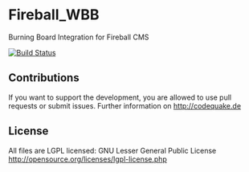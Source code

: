 Fireball_WBB
============

Burning Board Integration for Fireball CMS


[![Build Status](https://travis-ci.org/codeQuake/Fireball_WBB.svg?branch=master)](https://travis-ci.org/codeQuake/Fireball_WBB)

Contributions
----------------
If you want to support the development, you are allowed to use pull requests or submit issues. Further information on http://codequake.de


License
----------------
All files are LGPL licensed: GNU Lesser General Public License http://opensource.org/licenses/lgpl-license.php
